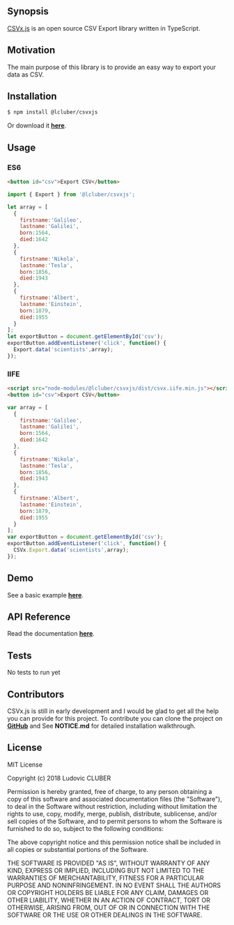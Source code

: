 ## Synopsis

[CSVx.js](http://csvxjs.lcluber.com) is an open source CSV Export library written in TypeScript.

## Motivation

The main purpose of this library is to provide an easy way to export your data as CSV.

## Installation

```bash
$ npm install @lcluber/csvxjs
```
Or download it **[here](http://csvxjs.lcluber.com/#download)**.

## Usage

### ES6

```html
<button id="csv">Export CSV</button>
```

```javascript
import { Export } from '@lcluber/csvxjs';

let array = [
  {
    firstname:'Galileo',
    lastname:'Galilei',
    born:1564,
    died:1642
  },
  {
    firstname:'Nikola',
    lastname:'Tesla',
    born:1856,
    died:1943
  },
  {
    firstname:'Albert',
    lastname:'Einstein',
    born:1879,
    died:1955
  }
];
let exportButton = document.getElementById('csv');
exportButton.addEventListener('click', function() {
  Export.data('scientists',array);
});
```

### IIFE

```html
<script src="node-modules/@lcluber/csvxjs/dist/csvx.iife.min.js"></script>
<button id="csv">Export CSV</button>
```

```javascript
var array = [
  {
    firstname:'Galileo',
    lastname:'Galilei',
    born:1564,
    died:1642
  },
  {
    firstname:'Nikola',
    lastname:'Tesla',
    born:1856,
    died:1943
  },
  {
    firstname:'Albert',
    lastname:'Einstein',
    born:1879,
    died:1955
  }
];
var exportButton = document.getElementById('csv');
exportButton.addEventListener('click', function() {
  CSVx.Export.data('scientists',array);
});
```

## Demo

See a basic example **[here](http://csvxjs.lcluber.com/#example)**.

## API Reference

Read the documentation **[here](http://csvxjs.lcluber.com/doc/)**.

## Tests

No tests to run yet

## Contributors

CSVx.js is still in early development and I would be glad to get all the help you can provide for this project.
To contribute you can clone the project on **[GitHub](https://github.com/LCluber/CSVx.js)** and See **NOTICE.md** for detailed installation walkthrough.

## License

MIT License

Copyright (c) 2018 Ludovic CLUBER

Permission is hereby granted, free of charge, to any person obtaining a copy
of this software and associated documentation files (the "Software"), to deal
in the Software without restriction, including without limitation the rights
to use, copy, modify, merge, publish, distribute, sublicense, and/or sell
copies of the Software, and to permit persons to whom the Software is
furnished to do so, subject to the following conditions:

The above copyright notice and this permission notice shall be included in all
copies or substantial portions of the Software.

THE SOFTWARE IS PROVIDED "AS IS", WITHOUT WARRANTY OF ANY KIND, EXPRESS OR
IMPLIED, INCLUDING BUT NOT LIMITED TO THE WARRANTIES OF MERCHANTABILITY,
FITNESS FOR A PARTICULAR PURPOSE AND NONINFRINGEMENT. IN NO EVENT SHALL THE
AUTHORS OR COPYRIGHT HOLDERS BE LIABLE FOR ANY CLAIM, DAMAGES OR OTHER
LIABILITY, WHETHER IN AN ACTION OF CONTRACT, TORT OR OTHERWISE, ARISING FROM,
OUT OF OR IN CONNECTION WITH THE SOFTWARE OR THE USE OR OTHER DEALINGS IN THE
SOFTWARE.
